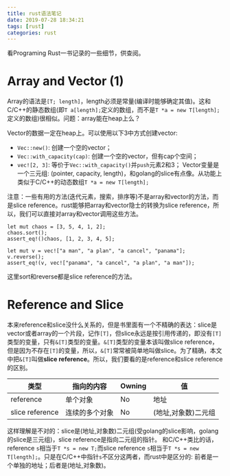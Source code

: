 ```yaml
---
title: rust语法笔记 
date: 2019-07-28 18:34:21
tags: [rust]
categories: rust 
---
```


看Programing Rust一书记录的一些细节，供查阅。

<!-- more -->

# Array and Vector (1)

Array的语法是`[T; length]`，length必须是常量(编译时能够确定其值)。这和C/C++的静态数组(即`T a[length];`定义的数组，而不是`T *a = new T[length];`定义的数组)很相似。问题：array能在heap上么？

Vector的数据一定在heap上。可以使用以下3中方式创建vector:
- `Vec::new()`: 创建一个空的vector；
- `Vec::with_capacity(cap)`: 创建一个空的vector，但有cap个空间；
- `vec![2, 3]`: 等价于`Vec::with_capacity()`并`push`元素2和3；
Vector变量是一个三元组: (pointer, capacity, length)，和golang的slice有点像。从功能上类似于C/C++的动态数组`T *a = new T[length];`

注意：一些有用的方法(迭代元素，搜索，排序等)不是array和vector的方法，而是slice reference。rust能够把array和vector隐士的转换为slice reference，所以，我们可以直接对array和vector调用这些方法。
```
let mut chaos = [3, 5, 4, 1, 2];
chaos.sort();
assert_eq!()chaos, [1, 2, 3, 4, 5];

let mut v = vec!["a man", "a plan", "a cancel", "panama"];
v.reverse();
assert_eq!(v, vec!["panama", "a cancel", "a plan", "a man"]);
```
这里sort和reverse都是slice reference的方法。


# Reference and Slice

本来reference和slice没什么关系的，但是书里面有一个不精确的表达：slice是vector或者array的一个片段，记作`[T]`，但slice永远是按引用传递的，即没有`[T]`类型的变量，只有`&[T]`类型的变量。`&[T]`类型的变量本该叫做slice reference，但是因为不存在`[T]`的变量，所以，`&[T]`常常被简单地叫做slice。为了精确，本文中把`&[T]`叫做**slice reference**。所以，我们要看的是reference和slice reference的区别。

|类型               |指向的内容         |Owning         |值                    |
|-------------------|-------------------|---------------|----------------------|
|reference          |单个对象           |No             |地址                  |
|slice reference    |连续的多个对象     |No             |(地址,对象数)二元组   |

这样理解是不对的：slice是(地址,对象数)二元组(受golang的slice影响，golang的slice是三元组)，slice reference是指向二元组的指针。
和C/C++类比的话，reference `s`相当于`T *s = new T;`而slice reference `s`相当于`T *s = new T[length];`。只是在C/C++中指针`s`不区分这两者，而rust中是区分的: 前者是一个单独的地址；后者是(地址,对象数)。


